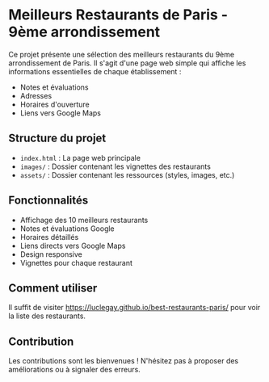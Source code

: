 # Meilleurs Restaurants de Paris - 9ème arrondissement

Ce projet présente une sélection des meilleurs restaurants du 9ème arrondissement de Paris. Il s'agit d'une page web simple qui affiche les informations essentielles de chaque établissement :

- Notes et évaluations
- Adresses
- Horaires d'ouverture
- Liens vers Google Maps

## Structure du projet

- `index.html` : La page web principale
- `images/` : Dossier contenant les vignettes des restaurants
- `assets/` : Dossier contenant les ressources (styles, images, etc.)

## Fonctionnalités

- Affichage des 10 meilleurs restaurants
- Notes et évaluations Google
- Horaires détaillés
- Liens directs vers Google Maps
- Design responsive
- Vignettes pour chaque restaurant

## Comment utiliser

Il suffit de visiter https://luclegay.github.io/best-restaurants-paris/ pour voir la liste des restaurants.

## Contribution

Les contributions sont les bienvenues ! N'hésitez pas à proposer des améliorations ou à signaler des erreurs.
